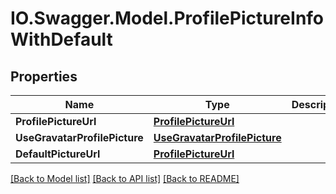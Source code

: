 # IO.Swagger.Model.ProfilePictureInfoWithDefault
## Properties

Name | Type | Description | Notes
------------ | ------------- | ------------- | -------------
**ProfilePictureUrl** | [**ProfilePictureUrl**](ProfilePictureUrl.md) |  | [optional] 
**UseGravatarProfilePicture** | [**UseGravatarProfilePicture**](UseGravatarProfilePicture.md) |  | 
**DefaultPictureUrl** | [**ProfilePictureUrl**](ProfilePictureUrl.md) |  | 

[[Back to Model list]](../README.md#documentation-for-models) [[Back to API list]](../README.md#documentation-for-api-endpoints) [[Back to README]](../README.md)

